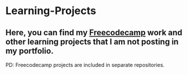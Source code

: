 # Learning-Projects

## Here, you can find my [Freecodecamp](https://www.freecodecamp.org/) work and other learning projects that I am not posting in my portfolio.

PD: Freecodecamp projects are included in separate repositories.
